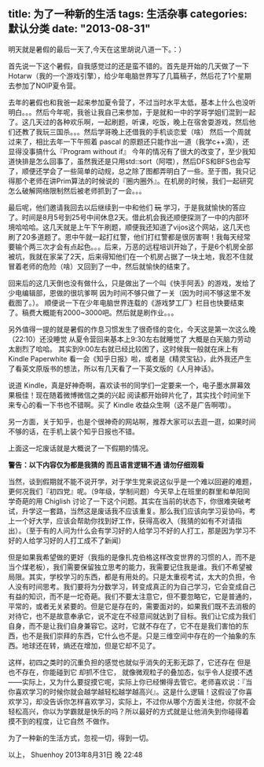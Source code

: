 title: 为了一种新的生活
tags: 生活杂事
categories: 默认分类
date: "2013-08-31"
---

明天就是暑假的最后一天了,今天在这里胡说八道一下。：）
<!--more-->

首先说一下这个暑假，自我感觉过的还是蛮不错的。首先是开始的几天做了一下Hotarw（我的一个游戏引擎），给少年电脑世界写了几篇稿子，然后花了1个星期去参加了NOIP夏令营。

去年的暑假也和我爸一起来参加夏令营了，不过当时水平太低，基本上什么也没听明白。。。然后今年呢，我爸让我自己来参加，于是就和一中的学哥学姐们混到一起了。这几天过的各种欢乐啊，一起刷题，听课，吃饭，晚上在宿舍耍游戏，然后他们还教了我玩三国杀。。。然后学哥晚上还借我的手机谈恋爱（啥） 然后一个周就过来了，相比去年一下午照着 pascal 的原题还只能作出一道（我学c++滴），还显得没事搞什么『Program without if』 今年的情况有了很大的改变了，至少我知道快排是怎么回事了，虽然我还是只用std::sort（阿喂），然后DFS和BFS也会写了，顺便还学会了一些简单的动规，总之除了图都弄明白了一些。至于图，我只记得那个老师在讲Prim算法的时候说的『圈内圈外』。在机房的时候，我们一起研究怎么破解网络限制然后被老师抓到了一会。。。

最后呢，他们邀请我回去以后继续到一中和他们 <del>玩</del> 学习，于是我就愉快的答应了。时间是8月5号到25号中间休息2天。借此机会我还顺便探测了一中的内部环境哈哈哈。这几天就是上午下午刷题，顺便我还知道了vijos这个网站，这几天也刷了20多道题了。恩中午就一起打红警，他们打红警都是很厉害啊！我每天经常要输个两三次才会有点起色。。。后来，万恶的远程培训开始了，于是6个机房全部被坑，我就在家呆了2天，后来得知他们在一个机房占据了一块土地，我忍不住就冒着老师的危险（啥）又回到了一中，然后就愉快的结束了。

回来后的这几天倒也没有做什么，只是做出了一个叫《快手阿丢》的游戏，发给了少电编辑部，恩做的很坑爹啊 因为时间不够只做了一关（因为时间不够这里不发截图了。）。 顺便说一下在少年电脑世界连载的《游戏梦工厂》栏目也快要结束了。稿费大概能有2000~3000吧。然后就是刷作业。。。

另外值得一提的就是暑假的作息习惯发生了很奇怪的变化，今天这是第一次这么晚（22:10）还没睡觉 从夏令营回来基本上9:30左右就睡觉了 大概是白天脑力劳动太剧烈了哈哈。 其实到9:00左右就已经比较困了，这时候我一般就在床上有Kindle Paperwhite 看一会《知乎日报》啦，或者是《精灵宝钻》，此外我还产生了看英文原版书的想法，所以有几天看了一下英文版的《人月神话》。

说道 Kindle，真是好神奇啊，喜欢读书的同学们一定要来一个，电子墨水屏幕效果极佳！现在随着微博微信之类的兴起 阅读都开始碎片化了，其实找个时间坐下来专心的看一下书也不错啊。买了 Kindle 收益众生啊（这不是广告啊喂）。

另一方面，关于知乎，也是个很神奇的网站啊，推荐大家可以去逛一逛，如果时间不够的话，在手机上装个知乎日报也不错。

上面这一坨废话就是大概说了一下假期的情况。

**警告：以下内容仅为都是我猜的 而且语言逻辑不通 请勿仔细观看**

当然，谈到假期就不能不说开学，对于学生党来说这似乎是一个难以回避的难题，更何况我们『初四党』呢。（9年级，学制问题）今天早上在班里的群里和单阳同学奇葩的用 Chiglish 讨论了一下这个问题。其实在当前的状态下，你很难突破考试，升学这一套路，当然这是废话我不应该重复。那么我们应该向学习妥协吗，考上一个好大学，应该会帮助你找到好工作，获得高收入（我猜的如有不对请指出）。（至于有的人问为什么会有学习好的人给学习不好的人打工，那是因为学习不好的人给学习好的人打工成不了新闻）

但是如果我希望做的更好（我指的是像扎克伯格这样改变世界的习惯的人，而不是当个煤老板），我们需要保留独立思考的能力，我需要记住我是谁。我们不希望被局限。其实，学校学习的东西，都是有用处的。只是太重视考试，太大的负担，令人没有时间思考。我们要将为分数学习，转变成真正的为自己学习，它会变成自己有益的知识，而不是一坨奇葩。我们不要太注意它，但不要忽略它，它是普通的，平常的，或者无关紧要的。但是它是存在的，需要面对的，如果我们既不去消极的对待它，也不是故意奉承它，说不定在不经意间就达到了目标。我们让它成为我们自身，而不是让我们自身兼容它。这时，它就不存在了，它不在是我们害怕的东西，也不是我们崇拜的东西，它什么也不是。只是三维空间中存在的一个抽象的东西。地球还在转，熵还在增加，但是它却不见了。

这样，初四之类时的沉重负担的感觉也就似乎消失的无影无踪了，它还存在 但是也不存在，你能碰到它 却抓不住它， 就像微观粒子的叠加态，似乎令人捉摸不透——实际上，又为什么要捉摸它呢，实际上你已经懒得去管它。老师喜欢说：『当你喜欢学习的时候你就会越学越轻松越学越高兴』。这是什么逻辑！这假设了你喜欢学习，却没告诉你怎样喜欢学习，实际上，不过你从哪个方面关注他，你就不会轻松高兴，你以为学霸就是快乐的吗？所以最好的方式就是让他消失到你碰得着 摸不到的程度，让它自然 不做作。

为了一种新的生活方式，忽视一切，得到一切。

以上，
Shuenhoy
2013年8月31日 晚 22:48

